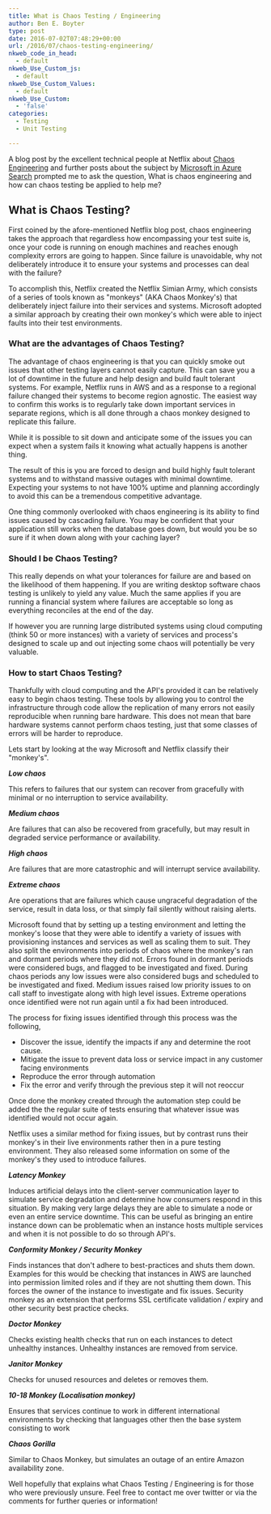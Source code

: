 ```yaml
---
title: What is Chaos Testing / Engineering
author: Ben E. Boyter
type: post
date: 2016-07-02T07:48:29+00:00
url: /2016/07/chaos-testing-engineering/
nkweb_code_in_head:
  - default
nkweb_Use_Custom_js:
  - default
nkweb_Use_Custom_Values:
  - default
nkweb_Use_Custom:
  - 'false'
categories:
  - Testing
  - Unit Testing

---
```

A blog post by the excellent technical people at Netflix about [Chaos Engineering][1] and further posts about the subject by [Microsoft in Azure Search][2] prompted me to ask the question, What is chaos engineering and how can chaos testing be applied to help me?

## What is Chaos Testing?

First coined by the afore-mentioned Netflix blog post, chaos engineering takes the approach that regardless how encompassing your test suite is, once your code is running on enough machines and reaches enough complexity errors are going to happen. Since failure is unavoidable, why not deliberately introduce it to ensure your systems and processes can deal with the failure?

To accomplish this, Netflix created the Netflix Simian Army, which consists of a series of tools known as "monkeys" (AKA Chaos Monkey's) that deliberately inject failure into their services and systems. Microsoft adopted a similar approach by creating their own monkey's which were able to inject faults into their test environments.

### What are the advantages of Chaos Testing?

The advantage of chaos engineering is that you can quickly smoke out issues that other testing layers cannot easily capture. This can save you a lot of downtime in the future and help design and build fault tolerant systems. For example, Netflix runs in AWS and as a response to a regional failure changed their systems to become region agnostic. The easiest way to confirm this works is to regularly take down important services in separate regions, which is all done through a chaos monkey designed to replicate this failure.

While it is possible to sit down and anticipate some of the issues you can expect when a system fails it knowing what actually happens is another thing.

The result of this is you are forced to design and build highly fault tolerant systems and to withstand massive outages with minimal downtime. Expecting your systems to not have 100% uptime and planning accordingly to avoid this can be a tremendous competitive advantage.

One thing commonly overlooked with chaos engineering is its ability to find issues caused by cascading failure. You may be confident that your application still works when the database goes down, but would you be so sure if it when down along with your caching layer?

### Should I be Chaos Testing?

This really depends on what your tolerances for failure are and based on the likelihood of them happening. If you are writing desktop software chaos testing is unlikely to yield any value. Much the same applies if you are running a financial system where failures are acceptable so long as everything reconciles at the end of the day.

If however you are running large distributed systems using cloud computing (think 50 or more instances) with a variety of services and process's designed to scale up and out injecting some chaos will potentially be very valuable.

### How to start Chaos Testing?

Thankfully with cloud computing and the API's provided it can be relatively easy to begin chaos testing. These tools by allowing you to control the infrastructure through code allow the replication of many errors not easily reproducible when running bare hardware. This does not mean that bare hardware systems cannot perform chaos testing, just that some classes of errors will be harder to reproduce.

Lets start by looking at the way Microsoft and Netflix classify their "monkey's".

**_Low chaos_**
  
This refers to failures that our system can recover from gracefully with minimal or no interruption to service availability.

**_Medium chaos_**
  
Are failures that can also be recovered from gracefully, but may result in degraded service performance or availability.

**_High chaos_**
  
Are failures that are more catastrophic and will interrupt service availability.

**_Extreme chaos_**
  
Are operations that are failures which cause ungraceful degradation of the service, result in data loss, or that simply fail silently without raising alerts.

Microsoft found that by setting up a testing environment and letting the monkey's loose that they were able to identify a variety of issues with provisioning instances and services as well as scaling them to suit. They also split the environments into periods of chaos where the monkey's ran and dormant periods where they did not. Errors found in dormant periods were considered bugs, and flagged to be investigated and fixed. During chaos periods any low issues were also considered bugs and scheduled to be investigated and fixed. Medium issues raised low priority issues to on call staff to investigate along with high level issues. Extreme operations once identified were not run again until a fix had been introduced.

The process for fixing issues identified through this process was the following,

  * Discover the issue, identify the impacts if any and determine the root cause.
  * Mitigate the issue to prevent data loss or service impact in any customer facing environments
  * Reproduce the error through automation
  * Fix the error and verify through the previous step it will not reoccur

Once done the monkey created through the automation step could be added the the regular suite of tests ensuring that whatever issue was identified would not occur again.

Netflix uses a similar method for fixing issues, but by contrast runs their monkey's in their live environments rather then in a pure testing environment. They also released some information on some of the monkey's they used to introduce failures.

**_Latency Monkey_**
  
Induces artificial delays into the client-server communication layer to simulate service degradation and determine how consumers respond in this situation. By making very large delays they are able to simulate a node or even an entire service downtime. This can be useful as bringing an entire instance down can be problematic when an instance hosts multiple services and when it is not possible to do so through API's.

**_Conformity Monkey / Security Monkey_**
  
Finds instances that don't adhere to best-practices and shuts them down. Examples for this would be checking that instances in AWS are launched into permission limited roles and if they are not shutting them down. This forces the owner of the instance to investigate and fix issues. Security monkey as an extension that performs SSL certificate validation / expiry and other security best practice checks.

**_Doctor Monkey_**
  
Checks existing health checks that run on each instances to detect unhealthy instances. Unhealthy instances are removed from service.

**_Janitor Monkey_**
  
Checks for unused resources and deletes or removes them.

**_10-18 Monkey (Localisation monkey)_**
  
Ensures that services continue to work in different international environments by checking that languages other then the base system consisting to work

**_Chaos Gorilla_**
  
Similar to Chaos Monkey, but simulates an outage of an entire Amazon availability zone.

Well hopefully that explains what Chaos Testing / Engineering is for those who were previously unsure. Feel free to contact me over twitter or via the comments for further queries or information!

 [1]: http://techblog.netflix.com/2014/09/introducing-chaos-engineering.html
 [2]: http://azure.microsoft.com/blog/2015/07/01/inside-azure-search-chaos-engineering